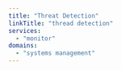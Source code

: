 ```yaml
---
title: "Threat Detection"
linkTitle: "thread detection"
services:
  - "monitor"
domains:
  - "systems management"
---
```

